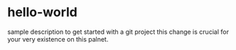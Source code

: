 # hello-world
sample description to get  started with a git project
this change is crucial for your very existence on this palnet.
